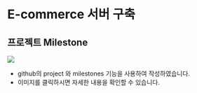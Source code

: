 # E-commerce 서버 구축
## 프로젝트 Milestone
<a href="https://github.com/users/onetaek/projects/4/views/1">
    <img src="https://github.com/user-attachments/assets/7573c1bf-c594-4fea-a269-c58991e05bc9" />
<a/>

- github의 project 와 milestones 기능을 사용하여 작성하였습니다.
- 이미지를 클릭하시면 자세한 내용을 확인할 수 있습니다.
